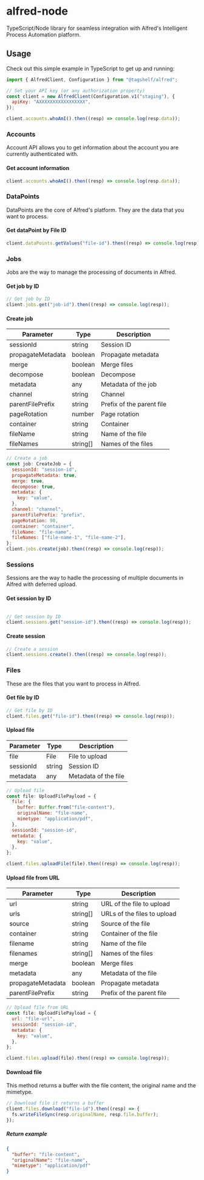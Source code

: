# alfred-node

TypeScript/Node library for seamless integration with Alfred's Intelligent Process Automation platform.

## Usage

Check out this simple example in TypeScript to get up and running:

```js
import { AlfredClient, Configuration } from "@tagshelf/alfred";

// Set your API key (or any authorization property)
const client = new AlfredClient(Configuration.v1("staging"), {
  apiKey: "AXXXXXXXXXXXXXXXXX",
});

client.accounts.whoAmI().then((resp) => console.log(resp.data));
```

### Accounts

Account API allows you to get information about the account you are currently authenticated with.

#### Get account information

```js
client.accounts.whoAmI().then((resp) => console.log(resp.data));
```

### DataPoints

DataPoints are the core of Alfred's platform. They are the data that you want to process.

#### Get dataPoint by File ID

```js
client.dataPoints.getValues("file-id").then((resp) => console.log(resp));
```

### Jobs

Jobs are the way to manage the processing of documents in Alfred.

#### Get job by ID

```js
// Get job by ID
client.jobs.get("job-id").then((resp) => console.log(resp));
```

#### Create job

| Parameter | Type | Description |
| --- | --- | --- |
| sessionId | string | Session ID |
| propagateMetadata | boolean | Propagate metadata |
| merge | boolean | Merge files |
| decompose | boolean | Decompose |
| metadata | any | Metadata of the job |
| channel | string | Channel |
| parentFilePrefix | string | Prefix of the parent file |
| pageRotation | number | Page rotation |
| container | string | Container |
| fileName | string | Name of the file |
| fileNames | string[] | Names of the files |

```js
// Create a job
const job: CreateJob = {
  sessionId: "session-id",
  propagateMetadata: true,
  merge: true,
  decompose: true,
  metadata: {
    key: "value",
  },
  channel: "channel",
  parentFilePrefix: "prefix",
  pageRotation: 90,
  container: "container",
  fileName: "file-name",
  fileNames: ["file-name-1", "file-name-2"],
};
client.jobs.create(job).then((resp) => console.log(resp));
```

### Sessions

Sessions are the way to hadle the processing of multiple documents in Alfred with deferred upload.
  
#### Get session by ID

```js

// Get session by ID
client.sessions.get("session-id").then((resp) => console.log(resp));
```

#### Create session

```js
// Create a session
client.sessions.create().then((resp) => console.log(resp));
```

### Files

These are the files that you want to process in Alfred.

#### Get file by ID

```js
// Get file by ID
client.files.get("file-id").then((resp) => console.log(resp));
```

#### Upload file

| Parameter | Type | Description |
| --- | --- | --- |
| file | File | File to upload |
| sessionId | string | Session ID |
| metadata | any | Metadata of the file |

```js
// Upload file
const file: UploadFilePayload = {
  file: {
    buffer: Buffer.from("file-content"),
    originalName: "file-name",
    mimetype: "application/pdf",
  },
  sessionId: "session-id",
  metadata: {
    key: "value",
  },
};

client.files.uploadFile(file).then((resp) => console.log(resp));
```

#### Upload file from URL

| Parameter | Type | Description |
| --- | --- | --- |
| url | string | URL of the file to upload |
| urls | string[] | URLs of the files to upload |
| source | string | Source of the file |
| container | string | Container of the file |
| filename | string | Name of the file |
| filenames | string[] | Names of the files |
| merge | boolean | Merge files |
| metadata | any | Metadata of the file |
| propagateMetadata | boolean | Propagate metadata |
| parentFilePrefix | string | Prefix of the parent file |

```js
// Upload file from URL
const file: UploadFilePayload = {
  url: "file-url",
  sessionId: "session-id",
  metadata: {
    key: "value",
  },
};

client.files.upload(file).then((resp) => console.log(resp));
```

#### Download file

This method returns a buffer with the file content, the original name and the mimetype.

```js
// Download file it returns a buffer
client.files.download("file-id").then((resp) => {
  fs.writeFileSync(resp.originalName, resp.file.buffer);
});

```

##### Return example

```json
{
  "buffer": "file-content",
  "originalName": "file-name",
  "mimetype": "application/pdf"
}
```
